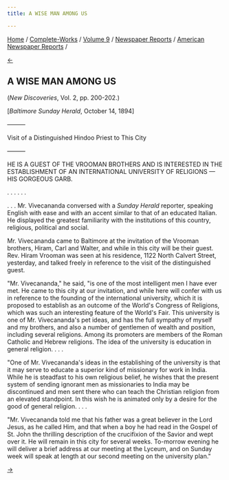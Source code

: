 ```yaml
---
title: A WISE MAN AMONG US

---
```

<div>

[Home](../../../../index.htm) /
[Complete-Works](../../../complete_works.htm) / [Volume
9](../../volume_9_contents.htm) / [Newspaper
Reports](../newspaper_reports_contents.htm) / [American Newspaper
Reports](american_newspaper_contents.htm) /

[←](34_baltimore_news_oct_13_1894.htm)

## A WISE MAN AMONG US

(*New Discoveries*, Vol. 2, pp. 200-202.)

\[*Baltimore Sunday Herald*, October 14, 1894\]

———

Visit of a Distinguished Hindoo Priest to This City

———

HE IS A GUEST OF THE VROOMAN BROTHERS AND IS INTERESTED IN THE
ESTABLISHMENT OF AN INTERNATIONAL UNIVERSITY OF RELIGIONS — HIS GORGEOUS
GARB.

. . . . . .

. . . Mr. Vivecananda conversed with a *Sunday Herald* reporter,
speaking English with ease and with an accent similar to that of an
educated Italian. He displayed the greatest familiarity with the
institutions of this country, religious, political and social.

Mr. Vivecananda came to Baltimore at the invitation of the Vrooman
brothers, Hiram, Carl and Walter, and while in this city will be their
guest. Rev. Hiram Vrooman was seen at his residence, 1122 North Calvert
Street, yesterday, and talked freely in reference to the visit of the
distinguished guest.

"Mr. Vivecananda," he said, "is one of the most intelligent men I have
ever met. He came to this city at our invitation, and while here will
confer with us in reference to the founding of the international
university, which it is proposed to establish as an outcome of the
World's Congress of Religions, which was such an interesting feature of
the World's Fair. This university is one of Mr. Vivecananda's pet ideas,
and has the full sympathy of myself and my brothers, and also a number
of gentlemen of wealth and position, including several religions. Among
its promoters are members of the Roman Catholic and Hebrew religions.
The idea of the university is education in general religion. . . .

"One of Mr. Vivecananda's ideas in the establishing of the university is
that it may serve to educate a superior kind of missionary for work in
India. While he is steadfast to his own religious belief, he wishes that
the present system of sending ignorant men as missionaries to India may
be discontinued and men sent there who can teach the Christian religion
from an elevated standpoint. In this wish he is animated only by a
desire for the good of general religion. . . .

"Mr. Vivecananda told me that his father was a great believer in the
Lord Jesus, as he called Him, and that when a boy he had read in the
Gospel of St. John the thrilling description of the crucifixion of the
Savior and wept over it. He will remain in this city for several weeks.
To-morrow evening he will deliver a brief address at our meeting at the
Lyceum, and on Sunday week will speak at length at our second meeting on
the university plan."

[→](36_washington_times_oct_29_1894.htm)

</div>

